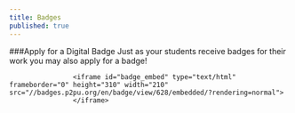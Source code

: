 ```yaml
---
title: Badges
published: true
---
```



###Apply for a Digital Badge
Just as your students receive badges for their work you may also apply for a badge!

					<iframe id="badge_embed" type="text/html" frameborder="0" height="310" width="210" src="//badges.p2pu.org/en/badge/view/628/embedded/?rendering=normal">
					</iframe>
